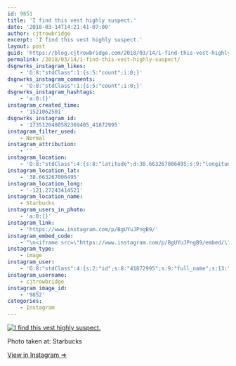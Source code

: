 ```yaml
---
id: 9851
title: 'I find this vest highly suspect.'
date: '2018-03-14T14:21:41-07:00'
author: cjtrowbridge
excerpt: 'I find this vest highly suspect.'
layout: post
guid: 'https://blog.cjtrowbridge.com/2018/03/14/i-find-this-vest-highly-suspect/'
permalink: /2018/03/14/i-find-this-vest-highly-suspect/
dsgnwrks_instagram_likes:
    - 'O:8:"stdClass":1:{s:5:"count";i:0;}'
dsgnwrks_instagram_comments:
    - 'O:8:"stdClass":1:{s:5:"count";i:0;}'
dsgnwrks_instagram_hashtags:
    - 'a:0:{}'
instagram_created_time:
    - '1521062501'
dsgnwrks_instagram_id:
    - '1735120480582369405_41872995'
instagram_filter_used:
    - Normal
instagram_attribution:
    - ''
instagram_location:
    - 'O:8:"stdClass":4:{s:8:"latitude";d:38.663267006495;s:9:"longitude";d:-121.27243414521;s:4:"name";s:9:"Starbucks";s:2:"id";i:696664;}'
instagram_location_lat:
    - '38.663267006495'
instagram_location_long:
    - '-121.27243414521'
instagram_location_name:
    - Starbucks
instagram_users_in_photo:
    - 'a:0:{}'
instagram_link:
    - 'https://www.instagram.com/p/BgUYuJPngB9/'
instagram_embed_code:
    - "\n<iframe src=\"https://www.instagram.com/p/BgUYuJPngB9/embed/\" width=\"612\" height=\"710\" frameborder=\"0\" scrolling=\"no\" allowtransparency=\"true\" class=\"insta-image-embed\"></iframe>\n"
instagram_type:
    - image
instagram_user:
    - 'O:8:"stdClass":4:{s:2:"id";s:8:"41872995";s:9:"full_name";s:13:"CJ Trowbridge";s:15:"profile_picture";s:141:"https://scontent.cdninstagram.com/vp/0bff7ef46024fadfe1c65f0c3a2372f7/5B42121C/t51.2885-19/s150x150/13724650_1188772791164794_142557231_a.jpg";s:8:"username";s:12:"cjtrowbridge";}'
instagram_username:
    - cjtrowbridge
instagram_image_id:
    - '9852'
categories:
    - Instagram
---
```


[![I find this vest highly suspect.](https://blog.cjtrowbridge.com/wp-content/uploads/2018/03/1521062501-1-1.jpg)](https://www.instagram.com/p/BgUYuJPngB9/)

Photo taken at: Starbucks

[View in Instagram ⇒](https://www.instagram.com/p/BgUYuJPngB9/)